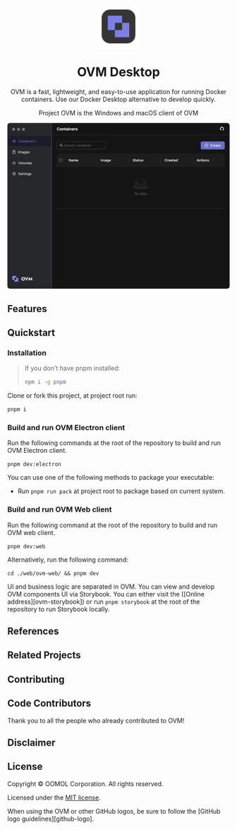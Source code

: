 <p align="center">
    <img width="94" height="94" style="display: block;" src="./assets/logo.svg">
</p>

<div align="center">
    <h1>OVM Desktop</h1>
    <p>OVM is a fast, lightweight, and easy-to-use application for running Docker containers. Use our Docker Desktop alternative to develop quickly.</p>
</div>

<div align="center">
    <p>Project OVM is the Windows and macOS client of OVM</p>
    <img src="./assets/ovm-screen-dark.png">
</div>

## Features

## Quickstart

### Installation

> If you don't have pnpm installed:
>
> ```bash
> npm i -g pnpm
> ```

Clone or fork this project, at project root run:

```bash
pnpm i
```

### Build and run OVM Electron client

Run the following commands at the root of the repository to build and run OVM Electron client.

```shell
pnpm dev:electron
```

You can use one of the following methods to package your executable:

- Run `pnpm run pack` at project root to package based on current system.

### Build and run OVM Web client

Run the following command at the root of the repository to build and run OVM web client.

```shell
pnpm dev:web
```

Alternatively, run the following command:

```shell
cd ./web/ovm-web/ && pnpm dev
```

UI and business logic are separated in OVM. You can view and develop OVM components UI via Storybook. You can either visit the ([Online address][ovm-storybook]) or run `pnpm storybook` at the root of the repository to run Storybook locally.

## References

## Related Projects

## Contributing

## Code Contributors

Thank you to all the people who already contributed to OVM!

## Disclaimer

## License

Copyright © OOMOL Corporation. All rights reserved.

Licensed under the [MIT license](LICENSE).

When using the OVM or other GitHub logos, be sure to follow the [GitHub logo guidelines][github-logo].
